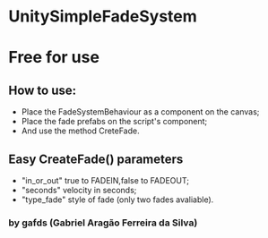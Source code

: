 # UnitySimpleFadeSystem
# Free for use 

## How to use:
- Place the FadeSystemBehaviour as a component on the canvas;
- Place the fade prefabs on the script's component;
- And use the method CreteFade.

## Easy CreateFade() parameters
- "in_or_out" true to FADEIN,false to FADEOUT;
- "seconds" velocity in seconds;
- "type_fade" style of fade (only two fades avaliable).
 
### by gafds (Gabriel Aragão Ferreira da Silva)
